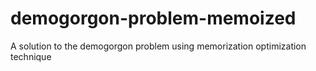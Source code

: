 # demogorgon-problem-memoized
A solution to the demogorgon problem using memorization optimization technique
